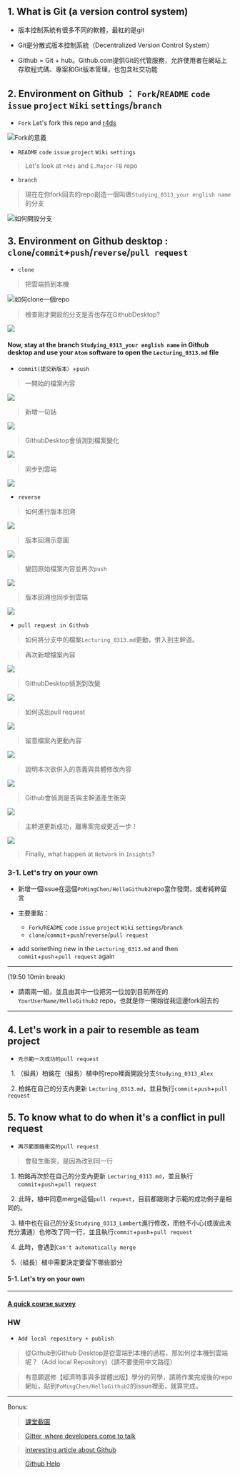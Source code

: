 
## 1. What is Git (a version control system) 

- 版本控制系統有很多不同的軟體，最紅的是git

- Git是分散式版本控制系統（Decentralized Version Control System）

- Github = Git + hub。Github.com提供Git的代管服務，允許使用者在網站上存取程式碼、專案和Git版本管理，也包含社交功能
 
## 2. Environment on Github ： `Fork`/`README` `code` `issue` `project` `Wiki` `settings`/`branch` 
 
 - `Fork` Let's fork this repo and [r4ds](https://github.com/hadley/r4ds)
 
 ![Fork的意義](https://github.com/PoMingChen/HelloGithub2/blob/master/images/0313_Github_minicourse/Github_fork_animation.gif)
 
 - `README` `code` `issue` `project` `Wiki` `settings`
 > Let's look at `r4ds` and `E.Major-FB` repo
 
 - `branch` 
 > 現在在你fork回去的repo創造一個叫做`Studying_0313_your english name`的分支
 
 ![如何開設分支](https://github.com/PoMingChen/HelloGithub2/blob/master/images/0313_Github_minicourse/creat_a_branch.png)
 
 
##  3. Environment on  Github desktop : `clone`/`commit`+`push`/`reverse`/`pull request`
 
 - `clone`
 > 把雲端抓到本機
 
![如何clone一個repo](https://github.com/PoMingChen/HelloGithub2/blob/master/images/0313_Github_minicourse/clone_animation.png)
 
 > 檢查剛才開設的分支是否也存在GithubDesktop?
 
![](https://github.com/PoMingChen/HelloGithub2/blob/master/images/0313_Github_minicourse/branch_still_in_GithubDesktop.png)
 
 #### Now, stay at the branch `Studying_0313_your english name` in Github desktop and use your `Atom` software to open the `Lecturing_0313.md` file
 
 - `commit(提交新版本）`+`push`
 
 > 一開始的檔案內容
 
![](https://github.com/PoMingChen/HelloGithub2/blob/master/images/0313_Github_minicourse/atom1.png)

 > 新增一句話  
 
![](https://github.com/PoMingChen/HelloGithub2/blob/master/images/0313_Github_minicourse/atom2.png)

 > GithubDesktop會偵測到檔案變化 
 
![](https://github.com/PoMingChen/HelloGithub2/blob/master/images/0313_Github_minicourse/Githubdstop1.png)

 > 同步到雲端  
 
![](https://github.com/PoMingChen/HelloGithub2/blob/master/images/0313_Github_minicourse/Githubsync1.png)
 
 - `reverse`
 
>如何進行版本回溯  

![](https://github.com/PoMingChen/HelloGithub2/blob/master/images/0313_Github_minicourse/reverse1.png)

>版本回溯示意圖

![](https://github.com/PoMingChen/HelloGithub2/blob/master/images/0313_Github_minicourse/reverse2.png)

>變回原始檔案內容並再次`push`
 
![](https://github.com/PoMingChen/HelloGithub2/blob/master/images/0313_Github_minicourse/atom3.png)
 
>版本回溯也同步到雲端

![](https://github.com/PoMingChen/HelloGithub2/blob/master/images/0313_Github_minicourse/Githubsync2.png)
 
 - `pull request in Github`
 
> 如何將分支中的檔案`Lecturing_0313.md`更動，併入到主幹道。
 
> 再次新增檔案內容

![](https://github.com/PoMingChen/HelloGithub2/blob/master/images/0313_Github_minicourse/atom4.png)
 
> GithubDesktop偵測到改變

![](https://github.com/PoMingChen/HelloGithub2/blob/master/images/0313_Github_minicourse/Githubdesktop2.png)

> 如何送出pull request

![](https://github.com/PoMingChen/HelloGithub2/blob/master/images/0313_Github_minicourse/pullrequest1.png)

> 留意檔案內更動內容

![](https://github.com/PoMingChen/HelloGithub2/blob/master/images/0313_Github_minicourse/pullrequest2.png)

> 說明本次欲併入的意義與具體修改內容

![](https://github.com/PoMingChen/HelloGithub2/blob/master/images/0313_Github_minicourse/pullrequest3.png)

> Github會偵測是否與主幹道產生衝突

![](https://github.com/PoMingChen/HelloGithub2/blob/master/images/0313_Github_minicourse/pullrequest4.png)

> 主幹道更新成功，離專案完成更近一步！

![](https://github.com/PoMingChen/HelloGithub2/blob/master/images/0313_Github_minicourse/pullrequest5.png)

 > Finally, what happen at `Network` in `Insights`?
 

 
### 3-1. Let's try on your own 
 
 - 新增一個issue在這個`PoMingChen/HelloGithub2`repo當作發問，或者純粹留言
 
 - 主要重點：
 
   + `Fork`/`README` `code` `issue` `project` `Wiki` `settings`/`branch`  
   + `clone`/`commit`+`push`/`reverse`/`pull request`
 
 - add something new in the `Lecturing_0313.md` and then `commit`+`push`+`pull request` again
 
 ---
 
 (19:50 10min break)
 
 - 請兩兩一組，並且由其中一位把另一位加到目前所在的 `YourUserName/HelloGithub2` repo，也就是你一開始從我這邊fork回去的
 
 --- 
 
##  4. Let's work in a pair to resemble as team project
 
- `先示範一次成功的pull request`
 
   1. （組員）柏銘在（組長）植中的repo裡面開設分支`Studying_0313_Alex`
   
   2. 柏銘在自己的分支內更新 `Lecturing_0313.md`，並且執行`commit`+`push`+`pull request`
    
 
## 5. To know what to do when it's a conflict in pull request

- `再示範面臨衝突的pull request`

> 會發生衝突，是因為改到同一行

   1. 柏銘再次於在自己的分支內更新 `Lecturing_0313.md`，並且執行`commit`+`push`+`pull request`
   
   2. 此時，植中同意merge這個`pull request`，目前都跟剛才示範的成功例子是相同的。
   
   3. 植中也在自己的分支`Studying_0313_Lambert`進行修改，而他不小心(或彼此未充分溝通）也修改了同一行，並且執行`commit`+`push`+`pull request`
   
   4. 此時，會遇到`Can't automatically merge`
   
   5.（組長）植中需要決定要留下哪些部分
   
#### 5-1. Let's try on your own 
 
---
 
#### [A quick course survey](https://www.surveycake.com/s/dVVL3)
 
### HW
 
 - `Add local repository + publish`
 
 > 從Github到Github Desktop是從雲端到本機的過程，那如何從本機到雲端呢？（Add local Repository)（請不要使用中文路徑）

 > 有意願選修【經濟時事與多媒體出版】學分的同學，請將作業完成後的repo網址，貼到`PoMingChen/HelloGithub2`的issue裡面，就算完成。
 
 ---
 
 Bonus:
 
> [課堂截圖](https://drive.google.com/open?id=1qxvZvjaEK8OQKMtGqQnuIbcj0wOQeVK9)
 
> [Gitter, where developers come to talk](https://gitter.im/apps)

> [interesting article about Github](https://www.ithome.com.tw/news/95284)

> [Github Help](https://help.github.com)



